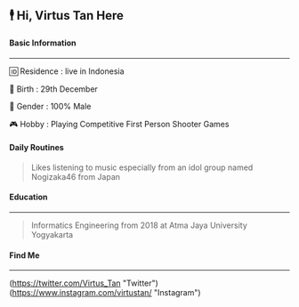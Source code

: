 ## 🕴 Hi, Virtus Tan Here




#### Basic Information
-------------
🆔 Residence : live in Indonesia 

👶 Birth : 29th December

👨 Gender : 100% Male

🎮 Hobby : Playing Competitive First Person Shooter Games

#### Daily Routines
> Likes listening to music especially from an idol group named Nogizaka46 from Japan

#### Education
-------------
> Informatics Engineering from 2018 at Atma Jaya University Yogyakarta

#### Find Me
-------------
(https://twitter.com/Virtus_Tan "Twitter")
(https://www.instagram.com/virtustan/ "Instagram")

